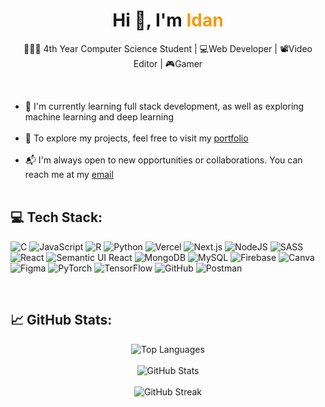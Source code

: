 <!-- Greeting Section -->
<h1 align="center">Hi 👋, I'm <span style="color:#f39c12;">Idan</span></h1>
<p align="center">🧑🏽‍🎓 4th Year Computer Science Student | 💻Web Developer | 📽️Video Editor | 🎮Gamer</p> <br>

<ul>
  <li>🚀 I'm currently learning full stack development, as well as exploring machine learning and deep learning</li>
  <br>
  <li>🔗 To explore my projects, feel free to visit my <a href="https://bosi-portfolio.vercel.app/" target="_blank">portfolio</a></li>
  <br>
  <li>📬 I'm always open to new opportunities or collaborations. You can reach me at my <a href="mailto:joshidanbosi02@gmail.com">email</a></li>
  <br>
</ul>

<!-- Tech Stack Section -->
<h2>💻 Tech Stack:</h2>
<p>
  <img src="https://img.shields.io/badge/c-%2300599C.svg?style=for-the-badge&logo=c&logoColor=white" alt="C"/>
  <img src="https://img.shields.io/badge/javascript-%23323330.svg?style=for-the-badge&logo=javascript&logoColor=%23F7DF1E" alt="JavaScript"/>
  <img src="https://img.shields.io/badge/r-%23276DC3.svg?style=for-the-badge&logo=r&logoColor=white" alt="R"/>
  <img src="https://img.shields.io/badge/python-3670A0?style=for-the-badge&logo=python&logoColor=ffdd54" alt="Python"/>
  <img src="https://img.shields.io/badge/vercel-%23000000.svg?style=for-the-badge&logo=vercel&logoColor=white" alt="Vercel"/>
  <img src="https://img.shields.io/badge/Next-black?style=for-the-badge&logo=next.js&logoColor=white" alt="Next.js"/>
  <img src="https://img.shields.io/badge/node.js-6DA55F?style=for-the-badge&logo=node.js&logoColor=white" alt="NodeJS"/>
  <img src="https://img.shields.io/badge/SASS-hotpink.svg?style=for-the-badge&logo=SASS&logoColor=white" alt="SASS"/>
  <img src="https://img.shields.io/badge/react-%2320232a.svg?style=for-the-badge&logo=react&logoColor=%2361DAFB" alt="React"/>
  <img src="https://img.shields.io/badge/Semantic%20UI%20React-%2335BDB2.svg?style=for-the-badge&logo=SemanticUIReact&logoColor=white" alt="Semantic UI React"/>
  <img src="https://img.shields.io/badge/MongoDB-%234ea94b.svg?style=for-the-badge&logo=mongodb&logoColor=white" alt="MongoDB"/>
  <img src="https://img.shields.io/badge/mysql-4479A1.svg?style=for-the-badge&logo=mysql&logoColor=white" alt="MySQL"/>
  <img src="https://img.shields.io/badge/firebase-a08021?style=for-the-badge&logo=firebase&logoColor=ffcd34" alt="Firebase"/>
  <img src="https://img.shields.io/badge/Canva-%2300C4CC.svg?style=for-the-badge&logo=Canva&logoColor=white" alt="Canva"/>
  <img src="https://img.shields.io/badge/figma-%23F24E1E.svg?style=for-the-badge&logo=figma&logoColor=white" alt="Figma"/>
  <img src="https://img.shields.io/badge/PyTorch-%23EE4C2C.svg?style=for-the-badge&logo=PyTorch&logoColor=white" alt="PyTorch"/>
  <img src="https://img.shields.io/badge/TensorFlow-%23FF6F00.svg?style=for-the-badge&logo=TensorFlow&logoColor=white" alt="TensorFlow"/>
  <img src="https://img.shields.io/badge/github-%23121011.svg?style=for-the-badge&logo=github&logoColor=white" alt="GitHub"/>
  <img src="https://img.shields.io/badge/Postman-FF6C37?style=for-the-badge&logo=postman&logoColor=white" alt="Postman"/>
</p>


<br>

<!-- GitHub Stats Section -->
<h2>📈 GitHub Stats:</h2>
<!-- Top Languages -->
<div align="center">
  <img src="https://github-readme-stats.vercel.app/api/top-langs/?username=jxsh2&theme=calm_pink&hide_border=false&include_all_commits=false&count_private=false&layout=compact" alt="Top Languages" />
  <br><br>
  <img src="https://github-readme-stats.vercel.app/api?username=jxsh2&theme=calm_pink&hide_border=false&include_all_commits=false&count_private=false" alt="GitHub Stats" />
  <br><br>
  <img src="https://nirzak-streak-stats.vercel.app/?user=jxsh2&theme=calm_pink&hide_border=false" alt="GitHub Streak" />
  <br><br>

</div>

